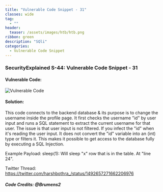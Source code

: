 ```yaml
---
title: "Vulnerable Code Snippet - 31"
classes: wide
tag: 
  - ""
header:
  teaser: /assets/images/htb/htb.png
ribbon: green
description: "SQli"
categories:
  - Vulnerable Code Snippet
---
```

### SecurityExplained S-44: Vulnerable Code Snippet - 31

#### Vulnerable Code: 

![Vulnerable Code](https://raw.githubusercontent.com/harsh-bothra/SecurityExplained/main/media/code-31.jpg)


#### Solution: 

This code connects to the backend database & its purpose is to change the username inside the profile page. It first checks the username "id" by user input and runs a SQL statement to extract the current username for that user.  The issue is that user input is not filtered. If you infect the "id" when it's reading the user input. It does not convert the "id" variable into an (int) type or filters it. This makes it possible to get access to the database fully by executing a SQL Injection.

Example Payload: sleep(1): Will sleep "x" row that is in the table. At "line 24".

Twitter Thread: https://twitter.com/harshbothra_/status/1492657271662206976

##### Code Credits: @Brumens2 
 
